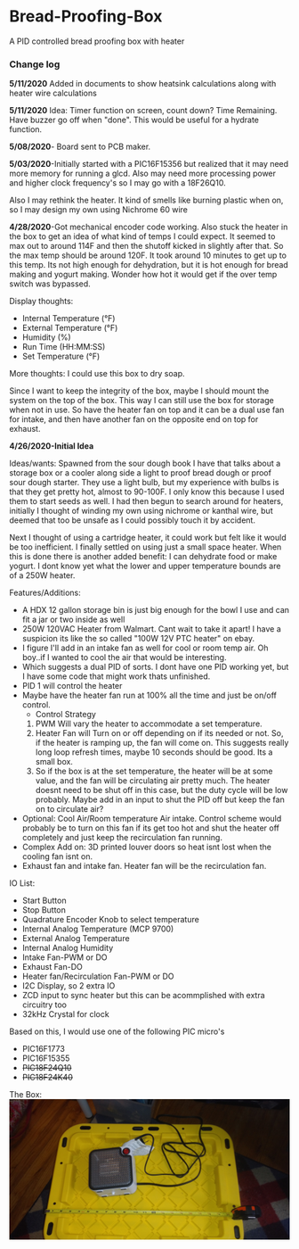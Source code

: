 # Bread-Proofing-Box
A PID controlled bread proofing box with heater

<H3>Change log</H3>
<b>5/11/2020</b> Added in documents to show heatsink calculations along with heater wire calculations


<b>5/11/2020</b> Idea: Timer function on screen, count down? Time Remaining. Have buzzer go off when "done". This would be useful for a hydrate function.

<b>5/08/2020</b>- Board sent to PCB maker.

<b>5/03/2020</b>-Initially started with a PIC16F15356 but realized that it may need more memory for running a glcd. Also may need more processing power and higher clock frequency's so I may go with a 18F26Q10. 

Also I may rethink the heater. It kind of smells like burning plastic when on, so I may design my own using Nichrome 60 wire

<b>4/28/2020</b>-Got mechanical encoder code working. Also stuck the heater in the box to get an idea of what kind of temps I could expect. It seemed to max out to around 114F and then the shutoff kicked in slightly after that. So the max temp should be around 120F. It took around 10 minutes to get up to this temp. Its not high enough for dehydration, but it is hot enough for bread making and yogurt making. Wonder how hot it would get if the over temp switch was bypassed. 

Display thoughts:
* Internal Temperature (°F)
* External Temperature (°F)
* Humidity (%)
* Run Time (HH:MM:SS)
* Set Temperature (°F)

More thoughts: I could use this box to dry soap.

Since I want to keep the integrity of the box, maybe I should mount the system on the top of the box. This way I can still use the box for storage when not in use. So have the heater fan on top and it can be a dual use fan for intake, and then have another fan on the opposite end on top for exhaust. 


<b>4/26/2020-Initial Idea</b>


Ideas/wants: Spawned from the sour dough book I have that talks about a storage box or a cooler along side a light to proof bread dough or proof sour dough starter. They use a light bulb, but my experience with bulbs is that they get pretty hot, almost to 90-100F. I only know this because I used them to start seeds as well. I had then begun to search around for heaters, initially I thought of winding my own using nichrome or kanthal wire, but deemed that too be unsafe as I could possibly touch it by accident.

Next I thought of using a cartridge heater, it could work but felt like it would be too inefficient. I finally settled on using just a small space heater. When this is done there is another added benefit: I can dehydrate food or make yogurt. I dont know yet what the lower and upper temperature bounds are of a 250W heater.

Features/Additions:
* A HDX 12 gallon storage bin is just big enough for the bowl I use and can fit a jar or two inside as well
* 250W 120VAC Heater from Walmart. Cant wait to take it apart! I have a suspicion its like the so called "100W 12V PTC heater" on ebay.
* I figure I'll add in an intake fan as well for cool or room temp air. Oh boy..if I wanted to cool the air that would be interesting. 
* Which suggests a dual PID of sorts. I dont have one PID working yet, but I have some code that might work thats unfinished. 
* PID 1 will control the heater
* Maybe have the heater fan run at 100% all the time and just be on/off control. 
  * Control Strategy
  1) PWM Will vary the heater to accommodate a set temperature.
  2) Heater Fan will Turn on or off depending on if its needed or not. So, if the heater is ramping up, the fan will come on. This suggests really long loop refresh times, maybe 10 seconds should be good. Its a small box.
  3) So if the box is at the set temperature, the heater will be at some value, and the fan will be circulating air pretty much. The heater doesnt need to be shut off in this case, but the duty cycle will be low probably. Maybe add in an input to shut the PID off but keep the fan on to circulate air? 
* Optional: Cool Air/Room temperature Air intake. Control scheme would probably be to turn on this fan if its get too hot and shut the heater off completely and just keep the recirculation fan running.   
* Complex Add on: 3D printed louver doors so heat isnt lost when the cooling fan isnt on. 
* Exhaust fan and intake fan. Heater fan will be the recirculation fan. 

IO List:
* Start Button
* Stop Button
* Quadrature Encoder Knob to select temperature
* Internal Analog Temperature (MCP 9700)
* External Analog Temperature
* Internal Analog Humidity
* Intake Fan-PWM or DO
* Exhaust Fan-DO
* Heater fan/Recirculation Fan-PWM or DO
* I2C Display, so 2 extra IO
* ZCD input to sync heater but this can be acommplished with extra circuitry too
* 32kHz Crystal for clock

Based on this, I would use one of the following PIC micro's
* PIC16F1773
* PIC16F15355
* ~~PIC18F24Q10~~
* ~~PIC18F24K40~~

The Box:
![Box](https://raw.githubusercontent.com/chrissavage2300/Bread-Proofing-Box/master/Photos/20200428_120737%5B1%5D.jpg)
